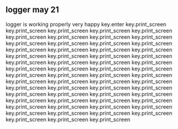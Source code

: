 ## logger may 21
logger is working properly very happy key.enter  key.print_screen   key.print_screen  key.print_screen   key.print_screen  key.print_screen  key.print_screen  key.print_screen  key.print_screen  key.print_screen  key.print_screen  key.print_screen  key.print_screen  key.print_screen  key.print_screen  key.print_screen  key.print_screen  key.print_screen  key.print_screen  key.print_screen  key.print_screen  key.print_screen  key.print_screen  key.print_screen  key.print_screen  key.print_screen  key.print_screen  key.print_screen  key.print_screen  key.print_screen  key.print_screen  key.print_screen  key.print_screen  key.print_screen  key.print_screen  key.print_screen  key.print_screen  key.print_screen  key.print_screen  key.print_screen  key.print_screen  key.print_screen  key.print_screen  key.print_screen  key.print_screen  key.print_screen  key.print_screen  key.print_screen  key.print_screen  key.print_screen  key.print_screen  key.print_screen  key.print_screen  key.print_screen  key.print_screen  key.print_screen  key.print_screen  key.print_screen  key.print_screen  key.print_screen  key.print_screen 
